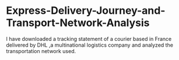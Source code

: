 # Express-Delivery-Journey-and-Transport-Network-Analysis
I have downloaded a tracking statement of a courier based in France delivered by DHL ,a  multinational logistics company and analyzed the transportation network used.  
